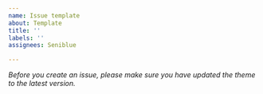 ```yaml
---
name: Issue template
about: Template
title: ''
labels: ''
assignees: Seniblue

---
```


*Before you create an issue, please make sure you have updated the theme to the latest version.*
